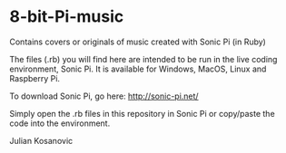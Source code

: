 # 8-bit-Pi-music
Contains covers or originals of music created with Sonic Pi (in Ruby)

The files (.rb) you will find here are intended to be run in the live coding environment, Sonic Pi. It is available
for Windows, MacOS, Linux and Raspberry Pi.

To download Sonic Pi, go here: http://sonic-pi.net/

Simply open the .rb files in this repository in Sonic Pi or copy/paste the code into the environment. 

Julian Kosanovic 
